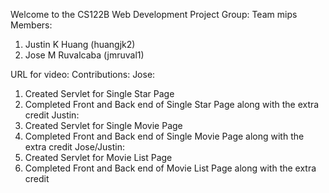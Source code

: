 Welcome to the CS122B Web Development Project
Group: Team mips
Members:
1. Justin K Huang (huangjk2)
2. Jose M Ruvalcaba (jmruval1)

URL for video: 
Contributions:
Jose:
1. Created Servlet for Single Star Page
2. Completed Front and Back end of Single Star Page along with    the extra credit
Justin:
1. Created Servlet for Single Movie Page
2. Completed Front and Back end of Single Movie Page along with the extra credit
Jose/Justin:
1. Created Servlet for Movie List Page
2. Completed Front and Back end of Movie List Page along with the extra credit


